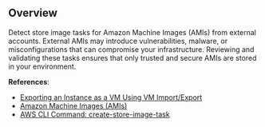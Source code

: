 ## Overview

Detect store image tasks for Amazon Machine Images (AMIs) from external accounts. External AMIs may introduce vulnerabilities, malware, or misconfigurations that can compromise your infrastructure. Reviewing and validating these tasks ensures that only trusted and secure AMIs are stored in your environment.

**References**:
- [Exporting an Instance as a VM Using VM Import/Export](https://docs.aws.amazon.com/vm-import/latest/userguide/vmexport.html)
- [Amazon Machine Images (AMIs)](https://docs.aws.amazon.com/vm-import/latest/userguide/AMIs.html)
- [AWS CLI Command: create-store-image-task](https://docs.aws.amazon.com/cli/latest/reference/ec2/create-store-image-task.html)
